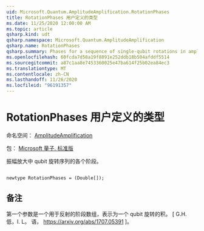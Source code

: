 ```yaml
---
uid: Microsoft.Quantum.AmplitudeAmplification.RotationPhases
title: RotationPhases 用户定义的类型
ms.date: 11/25/2020 12:00:00 AM
ms.topic: article
qsharp.kind: udt
qsharp.namespace: Microsoft.Quantum.AmplitudeAmplification
qsharp.name: RotationPhases
qsharp.summary: Phases for a sequence of single-qubit rotations in amplitude amplification.
ms.openlocfilehash: 60fcda7d58a19f8891e252ddb18b504afddf5514
ms.sourcegitcommit: a87c1aa8e7453360025e47ba614f25b02ea84ec3
ms.translationtype: MT
ms.contentlocale: zh-CN
ms.lasthandoff: 11/26/2020
ms.locfileid: "96191357"
---
```

# <a name="rotationphases-user-defined-type"></a>RotationPhases 用户定义的类型

命名空间： [AmplitudeAmplification](xref:Microsoft.Quantum.AmplitudeAmplification)

包： [Microsoft 量子. 标准版](https://nuget.org/packages/Microsoft.Quantum.Standard)


振幅放大中 qubit 旋转序列的各个阶段。

```qsharp

newtype RotationPhases = (Double[]);
```



## <a name="remarks"></a>备注

第一个参数是一个用于反射的阶段数组，表示为一个 qubit 旋转的积。
[ G.H. 低，I. L。 语， https://arxiv.org/abs/1707.05391 ]。